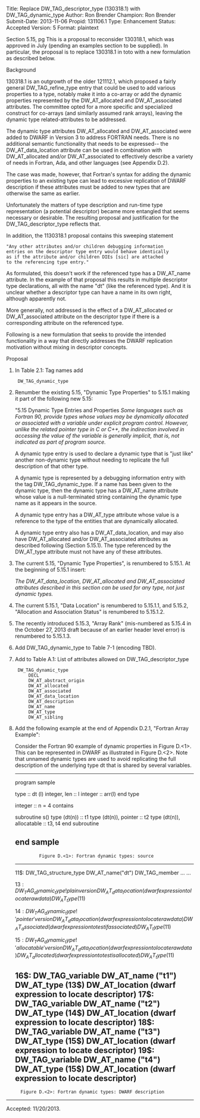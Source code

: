 Title:       Replace DW_TAG_descriptor_type (130318.1) with DW_TAG_dynamic_type
Author:      Ron Brender
Champion:    Ron Brender
Submit-Date: 2013-11-06
Propid:      131106.1
Type:        Enhancement
Status:      Accepted
Version:     5
Format:      plaintext

Section 5.15, pg 
This is a proposal to reconsider 130318.1, which was approved in 
July (pending an examples section to be supplied). In particular, 
the proposal is to replace 130318.1 in toto with a new formulation 
as described below.

Background

130318.1 is an outgrowth of the older 121112.1, which proposed a
fairly general DW_TAG_refine_type entry that could be used to
add various properties to a type, notably make it into a co-array
or add the dynamic properties represented by the DW_AT_allocated
and DW_AT_associated attributes. The committee opted for a more
specific and specialized construct for co-arrays (and similarly
assumed rank arrays), leaving the dynamic type related-attributes
to be addressed.

The dynamic type attributes DW_AT_allocated and DW_AT_associated
were added to DWARF in Version 3 to address FORTRAN needs. There
is no additional semantic functionality that needs to be expressed--
the DW_AT_data_location attribute can be used in combination with
DW_AT_allocated and/or DW_AT_associated to effectively describe a 
variety of needs in Fortran, Ada, and other languages (see Appendix 
D.2).

The case was made, however, that Fortran's syntax for adding the
dynamic properties to an existing type can lead to excessive
replication of DWARF description if these attributes must be added
to new types that are otherwise the same as earlier.

Unfortunately the matters of type description and run-time 
type representation (a potential descriptor) became more entangled 
that seems necessary or desirable. The resulting proposal and 
justification for the DW_TAG_descriptor_type reflects that.

In addition, the 1130318.1 proposal contains this sweeping statement

    "Any other attributes and/or children debugging information 
    entries on the descriptor type entry would behave identically
    as if the attribute and/or children DIEs [sic] are attached
    to the referencing type entry."
    
As formulated, this doesn't work if the referenced type has a
DW_AT_name attribute. In the example of that proposal this results
in multiple descriptor type declarations, all with the name "dt"
(like the referenced type). And it is unclear whether a descriptor
type can have a name in its own right, although apparently not.

More generally, not addressed is the effect of a DW_AT_allocated
or DW_AT_associated attribute on the descriptor type if there is
a corresponding attribute on the referenced type.

Following is a new formulation that seeks to provide the intended
functionality in a way that directly addresses the DWARF replication
motivation without mixing in descriptor concepts.

Proposal

1) In Table 2.1: Tag names add

        DW_TAG_dynamic_type
        
2) Renumber the existing 5.15, "Dynamic Type Properties" to 5.15.1
making it part of the following new 5.15:

    "5.15 Dynamic Type Entries and Properties
    *Some languages such as Fortran 90, provide types whose values
    may be dynamically allocated or associated with a variable
    under explicit program control. However, unlike the related
    pointer type in C or C++, the indirection involved in accessing
    the value of the variable is generally implicit, that is, not
    indicated as part of program source.*
    
    A dynamic type entry is used to declare a dynamic type that is 
    "just like" another non-dynamic type without needing to
    replicate the full description of that other type.

    A dynamic type is represented by a debugging information entry
    with the tag DW_TAG_dynamic_type. If a name has been given to the
    dynamic type, then the dynamic type has a DW_AT_name attribute 
    whose value is a null-terminated string containing the dynamic
    type name as it appears in the source.
    
    A dynamic type entry has a DW_AT_type attribute whose value is a
    reference to the type of the entities that are dynamically allocated.
    
    A dynamic type entry also has a DW_AT_data_location, and may also
    have DW_AT_allocated and/or DW_AT_associated attributes as 
    described following (Section 5.15.1). The type referenced by the
    DW_AT_type attribute must not have any of these attributes.
    
3) The current 5.15, "Dynamic Type Properties", is renumbered to 5.15.1.
At the beginning of 5.15.1 insert:

    *The DW_AT_data_location, DW_AT_allocated and DW_AT_associated 
    attributes described in this section can be used for any type, not
    just dynamic types.*
    
4) The current 5.15.1, "Data Location" is renumbered to 5.15.1.1, and
5.15.2, "Allocation and Association Status" is renumbered to
5.15.1.2.

5) The recently introduced 5.15.3, "Array Rank" (mis-numbered as 
5.15.4 in the October 27, 2013 draft because of an earlier header 
level error) is renumbered to 5.15.1.3. 

6) Add DW_TAG_dynamic_type to Table 7-1 (encoding TBD).

7) Add to Table A.1: List of attributes allowed on DW_TAG_descriptor_type

        DW_TAG_dynamic_type
            DECL
            DW_AT_abstract_origin
            DW_AT_allocated
            DW_AT_associated
            DW_AT_data_location
            DW_AT_description
            DW_AT_name
            DW_AT_type
            DW_AT_sibling


8) Add the following example at the end of Appendix D.2.1, "Fortran
Array Example":
    
    Consider the Fortran 90 example of dynamic properties in Figure 
    D.<1>. This can be represented in DWARF as illustrated in Figure
    D.<2>. Note that unnamed dynamic types are used to avoid replicating
    the full description of the underlying type dt that is shared by
    several variables.
    
    ----------------------------------------------------------------
      program sample
     
      type :: dt (l)
        integer, len :: l
        integer :: arr(l)
      end type

      integer :: n = 4
      contains

      subroutine s()
        type (dt(n))               :: t1
        type (dt(n)), pointer      :: t2
        type (dt(n)), allocatable  :: t3, t4
      end subroutine
     
      end sample
    -----------------------------------------------------------------
                Figure D.<1>: Fortran dynamic types: source
    
    -----------------------------------------------------------------
    11$:    DW_TAG_structure_type
            DW_AT_name("dt")
                DW_TAG_member
                    ...
                ...

    13$:    DW_TAG_dynamic_type             ! plain version
                DW_AT_data_location (dwarf expression to locate raw data)
                DW_AT_type (11$)

    14$:    DW_TAG_dynamic_type             ! 'pointer' version
                DW_AT_data_location (dwarf expression to locate raw data)
                DW_AT_associated (dwarf expression to test if associated)
                DW_AT_type (11$)

    15$:    DW_TAG_dynamic_type             ! 'allocatable' version
                DW_AT_data_location (dwarf expression to locate raw data)
                DW_AT_allocated (dwarf expression to test is allocated)
                DW_AT_type (11$)

    16$:    DW_TAG_variable
                DW_AT_name ("t1")
                DW_AT_type (13$)
                DW_AT_location (dwarf expression to locate descriptor)
    17$:    DW_TAG_variable
                DW_AT_name ("t2")
                DW_AT_type (14$)
                DW_AT_location (dwarf expression to locate descriptor)
    18$:    DW_TAG_variable
                DW_AT_name ("t3")
                DW_AT_type (15$)
                DW_AT_location (dwarf expression to locate descriptor)
    19$:    DW_TAG_variable
                DW_AT_name ("t4")
                DW_AT_type (15$)
                DW_AT_location (dwarf expression to locate descriptor)
    -----------------------------------------------------------------
         Figure D.<2>: Fortran dynamic types: DWARF description


---
Accepted: 11/20/2013.
